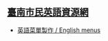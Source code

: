 ## [臺南市民英語資源網](https://englishresource.tainan.gov.tw/)
- [英語菜單製作 / English menus](https://englishresource.tainan.gov.tw/index.php?inter=menu&kind=5)
